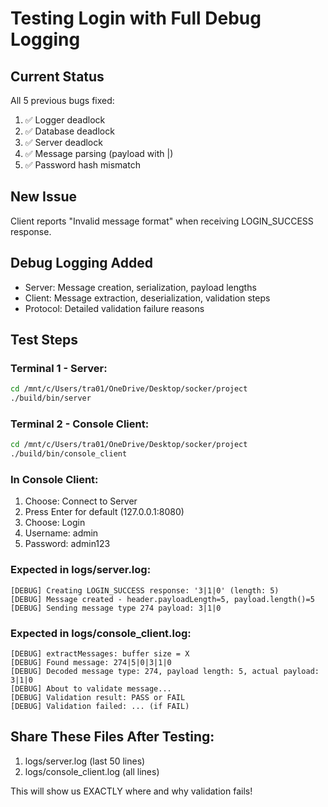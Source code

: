 # Testing Login with Full Debug Logging

## Current Status
All 5 previous bugs fixed:
1. ✅ Logger deadlock
2. ✅ Database deadlock  
3. ✅ Server deadlock
4. ✅ Message parsing (payload with |)
5. ✅ Password hash mismatch

## New Issue
Client reports "Invalid message format" when receiving LOGIN_SUCCESS response.

## Debug Logging Added
- Server: Message creation, serialization, payload lengths
- Client: Message extraction, deserialization, validation steps
- Protocol: Detailed validation failure reasons

## Test Steps

### Terminal 1 - Server:
```bash
cd /mnt/c/Users/tra01/OneDrive/Desktop/socker/project
./build/bin/server
```

### Terminal 2 - Console Client:
```bash
cd /mnt/c/Users/tra01/OneDrive/Desktop/socker/project
./build/bin/console_client
```

### In Console Client:
1. Choose: Connect to Server
2. Press Enter for default (127.0.0.1:8080)
3. Choose: Login
4. Username: admin
5. Password: admin123

### Expected in logs/server.log:
```
[DEBUG] Creating LOGIN_SUCCESS response: '3|1|0' (length: 5)
[DEBUG] Message created - header.payloadLength=5, payload.length()=5
[DEBUG] Sending message type 274 payload: 3|1|0
```

### Expected in logs/console_client.log:
```
[DEBUG] extractMessages: buffer size = X
[DEBUG] Found message: 274|5|0|3|1|0
[DEBUG] Decoded message type: 274, payload length: 5, actual payload: 3|1|0
[DEBUG] About to validate message...
[DEBUG] Validation result: PASS or FAIL
[DEBUG] Validation failed: ... (if FAIL)
```

## Share These Files After Testing:
1. logs/server.log (last 50 lines)
2. logs/console_client.log (all lines)

This will show us EXACTLY where and why validation fails!
